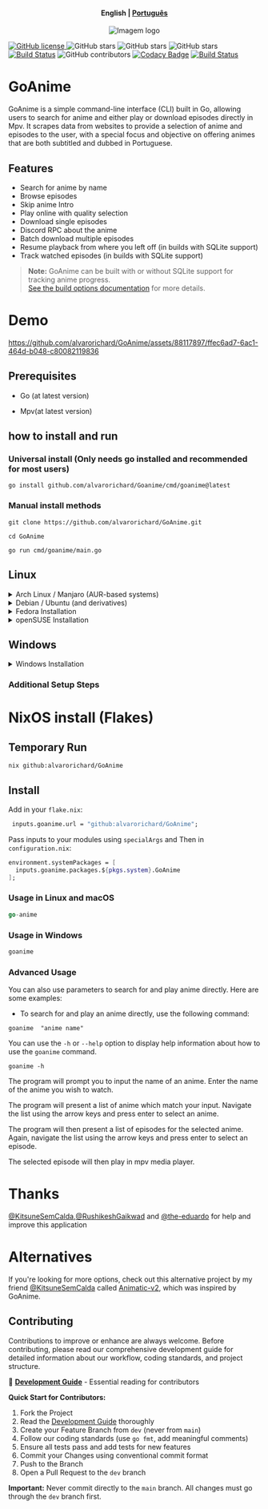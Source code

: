 <h4 align="center">
    <p>
        <b>English</b> |
        <a href="https://github.com/alvarorichard/GoAnime/blob/main/README_pt-br.md">Рortuguês</a>
    </p>
</h4>

<p align="center">
  <img src="https://github.com/alvarorichard/GoAnime/assets/102667323/49600255-d5a2-4405-81d1-a08cebae569a" alt="Imagem logo" />
</p>

[![GitHub license](https://img.shields.io/github/license/alvarorichard/GoAnime)
](alvarorichard/GoAnime/blob/master/LICENSE)
![GitHub stars](https://img.shields.io/github/stars/alvarorichard/GoAnime)
![GitHub stars](https://img.shields.io/github/last-commit/alvarorichard/GoAnime)
![GitHub stars](https://img.shields.io/github/forks/alvarorichard/GoAnime?style=social)
[![Build Status](https://github.com/alvarorichard/GoAnime/actions/workflows/ci.yml/badge.svg)](https://github.com/alvarorichard/GoAnime/actions)
![GitHub contributors](https://img.shields.io/github/contributors/alvarorichard/GoAnime)
[![Codacy Badge](https://app.codacy.com/project/badge/Grade/9923765cb2854ae39af6b567996aad43)](https://app.codacy.com/gh/alvarorichard/GoAnime/dashboard?utm_source=gh&utm_medium=referral&utm_content=&utm_campaign=Badge_grade)
[![Build Status](https://app.travis-ci.com/alvarorichard/GoAnime.svg?branch=main)](https://app.travis-ci.com/alvarorichard/GoAnime)

# GoAnime

GoAnime is a simple command-line interface (CLI) built in Go, allowing users to search for anime and either play or download episodes directly in Mpv. It scrapes data from websites to provide a selection of anime and episodes to the user, with a special focus and objective on offering animes that are both subtitled and dubbed in Portuguese.

## Features

- Search for anime by name
- Browse episodes
- Skip anime Intro
- Play online with quality selection
- Download single episodes
- Discord RPC about the anime
- Batch download multiple episodes
- Resume playback from where you left off (in builds with SQLite support)
- Track watched episodes (in builds with SQLite support)

> **Note:** GoAnime can be built with or without SQLite support for tracking anime progress.  
> [See the build options documentation](docs/BUILD_OPTIONS.md) for more details.

# Demo

<https://github.com/alvarorichard/GoAnime/assets/88117897/ffec6ad7-6ac1-464d-b048-c80082119836>

## Prerequisites

- Go (at latest version)

- Mpv(at latest version)

## how to install and run

### Universal install (Only needs go installed and recommended for most users)  

```shell
go install github.com/alvarorichard/Goanime/cmd/goanime@latest
```

### Manual install methods

```shell
git clone https://github.com/alvarorichard/GoAnime.git
```

```shell
cd GoAnime
```

```shell
go run cmd/goanime/main.go
```

## Linux

<details>
<summary>Arch Linux / Manjaro (AUR-based systems)</summary>

Using Yay:

```bash
yay -S goanime
```

or using Paru:

```bash
paru -S goanime
```

Or, to manually clone and install:

```bash
git clone https://aur.archlinux.org/goanime.git
cd goanime
makepkg -si
sudo pacman -S mpv
```

</details>

<details>
<summary>Debian / Ubuntu (and derivatives)</summary>

```bash
sudo apt update
sudo apt install mpv

# For x86_64 systems:
curl -Lo goanime https://github.com/alvarorichard/GoAnime/releases/latest/download/goanime-linux

chmod +x goanime
sudo mv goanime /usr/bin/
goanime
```

</details>

<details>
<summary>Fedora Installation</summary>

```bash
sudo dnf update
sudo dnf install mpv

# For x86_64 systems:
curl -Lo goanime https://github.com/alvarorichard/GoAnime/releases/latest/download/goanime-linux

chmod +x goanime
sudo mv goanime /usr/bin/
goanime
```

</details>

<details>
<summary>openSUSE Installation</summary>

```bash
sudo zypper refresh
sudo zypper install mpv

# For x86_64 systems:
curl -Lo goanime https://github.com/alvarorichard/GoAnime/releases/latest/download/goanime-linux

chmod +x goanime
sudo mv goanime /usr/bin/
goanime
```

</details>

## Windows

<details>
<summary>Windows Installation</summary>

> **Strongly Recommended:** Use the installer for the best experience on Windows.

Option 1: Using the installer (Recommended)

- Download and run the [Windows Installer](https://github.com/alvarorichard/GoAnime/releases/latest/download/GoAnimeInstaller.exe)

Option 2: Standalone executable

- Download the appropriate executable for your system from the [latest release](https://github.com/alvarorichard/GoAnime/releases/latest)

</details>

### Additional Setup Steps

# NixOS install (Flakes)

## Temporary Run

```shell
nix github:alvarorichard/GoAnime
```

## Install

Add in your `flake.nix`:

```nix
 inputs.goanime.url = "github:alvarorichard/GoAnime";
```

Pass inputs to your modules using ``specialArgs`` and Then in ``configuration.nix``:

```nix
environment.systemPackages = [
  inputs.goanime.packages.${pkgs.system}.GoAnime
];
```

### Usage in Linux and macOS

```go
go-anime
```

### Usage in Windows

```go
goanime
```

### Advanced Usage

You can also use parameters to search for and play anime directly. Here are some examples:

- To search for and play an anime directly, use the following command:

```shell
goanime  "anime name"
```

You can use the `-h` or `--help` option to display help information about how to use the `goanime` command.

```shell
goanime -h
```

The program will prompt you to input the name of an anime. Enter the name of the anime you wish to watch.

 The program will present a list of anime which match your input. Navigate the list using the arrow keys and press enter to select an anime.

The program will then present a list of episodes for the selected anime. Again, navigate the list using the arrow keys and press enter to select an episode.

The selected episode will then play in mpv media player.

# Thanks

[@KitsuneSemCalda](https://github.com/KitsuneSemCalda),[@RushikeshGaikwad](https://github.com/Wraient) and [@the-eduardo](https://github.com/the-eduardo) for help and improve this application

# Alternatives

If you're looking for more options, check out this alternative project by my friend [@KitsuneSemCalda](https://github.com/KitsuneSemCalda) called [Animatic-v2](https://github.com/KitsuneSemCalda/Animatic-v2), which was inspired by GoAnime.

## Contributing

Contributions to improve or enhance are always welcome. Before contributing, please read our comprehensive development guide for detailed information about our workflow, coding standards, and project structure.

📖 **[Development Guide](docs/Development.md)** - Essential reading for contributors

**Quick Start for Contributors:**

1. Fork the Project
2. Read the [Development Guide](docs/Development.md) thoroughly
3. Create your Feature Branch from `dev` (never from `main`)
4. Follow our coding standards (use `go fmt`, add meaningful comments)
5. Ensure all tests pass and add tests for new features
6. Commit your Changes using conventional commit format
7. Push to the Branch
8. Open a Pull Request to the `dev` branch

**Important:** Never commit directly to the `main` branch. All changes must go through the `dev` branch first.
